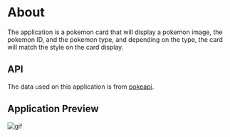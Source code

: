 # About

The application is a pokemon card that will display a pokemon image, the pokemon ID, and the pokemon type, and depending on the type, the card will match the style on the card display.


## API

The data used on this application is from [pokeapi](https://pokeapi.co).
## Application Preview

![gif](assets/pokedex.gif)
